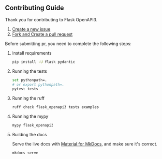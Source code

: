 ## Contributing Guide

Thank you for contributing to Flask OpenAPI3.

1. [Create a new issue](https://github.com/luolingchun/flask-openapi3/issues/new)
2. [Fork and Create a pull request](https://docs.github.com/en/pull-requests/collaborating-with-pull-requests/proposing-changes-to-your-work-with-pull-requests/creating-a-pull-request-from-a-fork)

Before submitting pr, you need to complete the following steps:

1. Install requirements

    ```bash
    pip install -U flask pydantic
    ```

2. Running the tests

    ```bash
    set pythonpath=. 
    # or export pythonpath=.
    pytest tests
    ```

3. Running the ruff

    ```bash
    ruff check flask_openapi3 tests examples
    ```

4. Running the mypy

    ```bash
    mypy flask_openapi3
    ```

5. Building the docs

    Serve the live docs with [Material for MkDocs](https://github.com/squidfunk/mkdocs-material), and make sure it's correct.

    ```bash
    mkdocs serve
    ```
